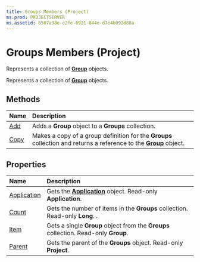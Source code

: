```yaml
---
title: Groups Members (Project)
ms.prod: PROJECTSERVER
ms.assetid: 6507a98e-c2fe-6921-844e-d7e4b092d88a
---
```



# Groups Members (Project)
Represents a collection of  **[Group](group-object-project.md)** objects.

Represents a collection of  **[Group](group-object-project.md)** objects.


## Methods



|**Name**|**Description**|
|:-----|:-----|
|[Add](groups-add-method-project.md)|Adds a  **Group** object to a **Groups** collection.|
|[Copy](groups-copy-method-project.md)|Makes a copy of a group definition for the  **Groups** collection and returns a reference to the **[Group](group-object-project.md)** object.|

## Properties



|**Name**|**Description**|
|:-----|:-----|
|[Application](groups-application-property-project.md)|Gets the  **[Application](application-object-project.md)** object. Read-only **Application**.|
|[Count](groups-count-property-project.md)|Gets the number of items in the  **Groups** collection. Read-only **Long**. .|
|[Item](groups-item-property-project.md)|Gets a single  **Group** object from the **Groups** collection. Read-only **Group**.|
|[Parent](groups-parent-property-project.md)|Gets the parent of the  **Groups** object. Read-only **Project**.|

